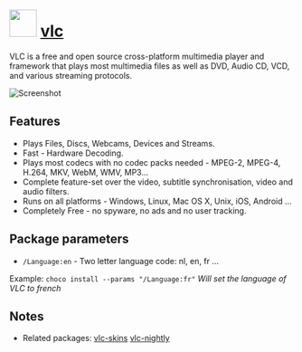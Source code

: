 # <img src="https://cdn.jsdelivr.net/gh/chocolatey-community/chocolatey-packages@3952380efd0776bea6d964ed4e28efa979b434d2/icons/vlc.png" width="48" height="48"/> [vlc](https://chocolatey.org/packages/vlc)


VLC is a free and open source cross-platform multimedia player and framework that plays most multimedia files as well as DVD, Audio CD, VCD, and various streaming protocols.

![Screenshot](https://github.com/chocolatey-community/chocolatey-coreteampackages/blob/master/automatic/vlc/screenshot.png?raw=true)

## Features

- Plays Files, Discs, Webcams, Devices and Streams.
- Fast - Hardware Decoding.
- Plays most codecs with no codec packs needed - MPEG-2, MPEG-4, H.264, MKV, WebM, WMV, MP3...
- Complete feature-set over the video, subtitle synchronisation, video and audio filters.
- Runs on all platforms - Windows, Linux, Mac OS X, Unix, iOS, Android ...
- Completely Free - no spyware, no ads and no user tracking.

## Package parameters

- `/Language:en` - Two letter language code: nl, en, fr ...


Example: `choco install --params "/Language:fr"` *Will set the language of VLC to french*

## Notes

- Related packages: [vlc-skins](https://chocolatey.org/packages/vlc-skins) [vlc-nightly](https://chocolatey.org/packages/vlc-nightly)


